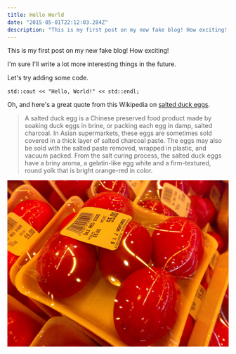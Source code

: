 ```yaml
---
title: Hello World
date: "2015-05-01T22:12:03.284Z"
description: "This is my first post on my new fake blog! How exciting! I'm sure I'll write a lot more interesting things in the future."
---
```


This is my first post on my new fake blog! How exciting!

I'm sure I'll write a lot more interesting things in the future.

Let's try adding some code.

```
std::cout << "Hello, World!" << std::endl;
```

Oh, and here's a great quote from this Wikipedia on
[salted duck eggs](http://en.wikipedia.org/wiki/Salted_duck_egg).

> A salted duck egg is a Chinese preserved food product made by soaking duck
> eggs in brine, or packing each egg in damp, salted charcoal. In Asian
> supermarkets, these eggs are sometimes sold covered in a thick layer of salted
> charcoal paste. The eggs may also be sold with the salted paste removed,
> wrapped in plastic, and vacuum packed. From the salt curing process, the
> salted duck eggs have a briny aroma, a gelatin-like egg white and a
> firm-textured, round yolk that is bright orange-red in color.

![Chinese Salty Egg](./salty_egg.jpg)
